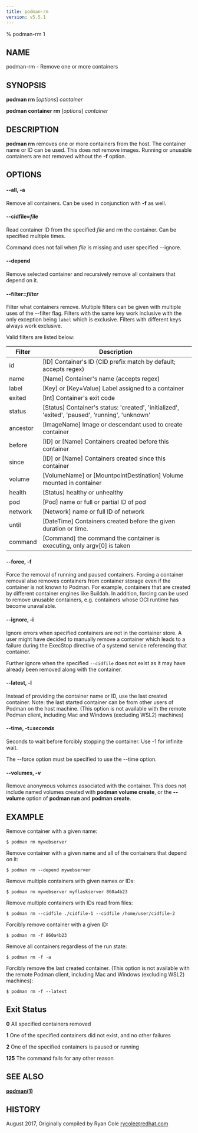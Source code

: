 ```yaml
---
title: podman-rm
version: v5.5.1
---
```


% podman-rm 1

## NAME
podman\-rm - Remove one or more containers

## SYNOPSIS
**podman rm** [*options*] *container*

**podman container rm** [*options*] *container*

## DESCRIPTION
**podman rm** removes one or more containers from the host.  The container name or ID can be used.  This does not remove images.
Running or unusable containers are not removed without the **-f** option.

## OPTIONS

#### **--all**, **-a**

Remove all containers.  Can be used in conjunction with **-f** as well.


[//]: # (BEGIN included file options/cidfile.read.md)
#### **--cidfile**=*file*

Read container ID from the specified *file* and rm the container.
Can be specified multiple times.

[//]: # (END   included file options/cidfile.read.md)

Command does not fail when *file* is missing and user specified --ignore.

#### **--depend**

Remove selected container and recursively remove all containers that depend on it.

#### **--filter**=*filter*

Filter what containers remove.
Multiple filters can be given with multiple uses of the --filter flag.
Filters with the same key work inclusive with the only exception being
`label` which is exclusive. Filters with different keys always work exclusive.

Valid filters are listed below:

| **Filter** | **Description**                                                                                 |
|------------|-------------------------------------------------------------------------------------------------|
| id         | [ID] Container's ID (CID prefix match by default; accepts regex)                                |
| name       | [Name] Container's name (accepts regex)                                                         |
| label      | [Key] or [Key=Value] Label assigned to a container                                              |
| exited     | [Int] Container's exit code                                                                     |
| status     | [Status] Container's status: 'created', 'initialized', 'exited', 'paused', 'running', 'unknown' |
| ancestor   | [ImageName] Image or descendant used to create container                                        |
| before     | [ID] or [Name] Containers created before this container                                         |
| since      | [ID] or [Name] Containers created since this container                                          |
| volume     | [VolumeName] or [MountpointDestination] Volume mounted in container                             |
| health     | [Status] healthy or unhealthy                                                                   |
| pod        | [Pod] name or full or partial ID of pod                                                         |
| network    | [Network] name or full ID of network                                                            |
| until      | [DateTime] Containers created before the given duration or time.                                |
| command    | [Command] the command the container is executing, only argv[0] is taken  |

#### **--force**, **-f**

Force the removal of running and paused containers. Forcing a container removal also
removes containers from container storage even if the container is not known to Podman.
For example, containers that are created by different container engines like Buildah.
In addition, forcing can be used to remove unusable containers, e.g. containers
whose OCI runtime has become unavailable.


[//]: # (BEGIN included file options/ignore.md)
#### **--ignore**, **-i**

Ignore errors when specified containers are not in the container store.  A user
might have decided to manually remove a container which leads to a failure
during the ExecStop directive of a systemd service referencing that container.

[//]: # (END   included file options/ignore.md)
Further ignore when the specified `--cidfile` does not exist as it may have
already been removed along with the container.


[//]: # (BEGIN included file options/latest.md)
#### **--latest**, **-l**

Instead of providing the container name or ID, use the last created container.
Note: the last started container can be from other users of Podman on the host machine.
(This option is not available with the remote Podman client, including Mac and Windows
(excluding WSL2) machines)

[//]: # (END   included file options/latest.md)


[//]: # (BEGIN included file options/time.md)
#### **--time**, **-t**=*seconds*

Seconds to wait before forcibly stopping the container.
Use -1 for infinite wait.

[//]: # (END   included file options/time.md)

The --force option must be specified to use the --time option.

#### **--volumes**, **-v**

Remove anonymous volumes associated with the container. This does not include named volumes
created with **podman volume create**, or the **--volume** option of **podman run** and **podman create**.

## EXAMPLE
Remove container with a given name:
```
$ podman rm mywebserver
```

Remove container with a given name and all of the containers that depend on it:
```
$ podman rm --depend mywebserver
```

Remove multiple containers with given names or IDs:
```
$ podman rm mywebserver myflaskserver 860a4b23
```

Remove multiple containers with IDs read from files:
```
$ podman rm --cidfile ./cidfile-1 --cidfile /home/user/cidfile-2
```

Forcibly remove container with a given ID:
```
$ podman rm -f 860a4b23
```

Remove all containers regardless of the run state:
```
$ podman rm -f -a
```

Forcibly remove the last created container. (This option is not available with the remote Podman client, including Mac and Windows (excluding WSL2) machines):
```
$ podman rm -f --latest
```

## Exit Status
  **0**   All specified containers removed

  **1**   One of the specified containers did not exist, and no other failures

  **2**   One of the specified containers is paused or running

  **125** The command fails for any other reason

## SEE ALSO
**[podman(1)](podman.1.md)**

## HISTORY
August 2017, Originally compiled by Ryan Cole <rycole@redhat.com>
